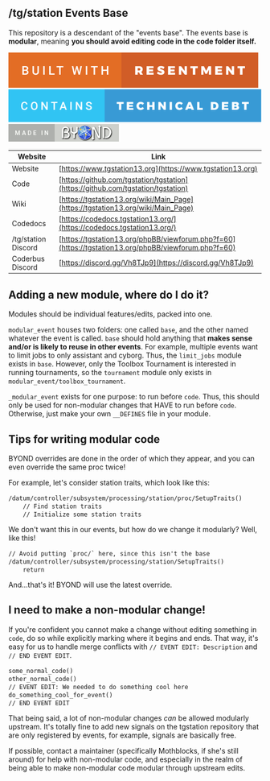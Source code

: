 ## /tg/station Events Base

This repository is a descendant of the "events base". The events base is **modular**, meaning **you should avoid editing code in the code folder itself.**

[![resentment](.github/images/badges/built-with-resentment.svg)](.github/images/comics/131-bug-free.png) [![technical debt](.github/images/badges/contains-technical-debt.svg)](.github/images/comics/106-tech-debt-modified.png) [![forinfinityandbyond](.github/images/badges/made-in-byond.gif)](https://www.reddit.com/r/SS13/comments/5oplxp/what_is_the_main_problem_with_byond_as_an_engine/dclbu1a)

| Website                   | Link                                           |
|---------------------------|------------------------------------------------|
| Website                   | [https://www.tgstation13.org](https://www.tgstation13.org)          |
| Code                      | [https://github.com/tgstation/tgstation](https://github.com/tgstation/tgstation)    |
| Wiki                      | [https://tgstation13.org/wiki/Main_Page](https://tgstation13.org/wiki/Main_Page)   |
| Codedocs                  | [https://codedocs.tgstation13.org/](https://codedocs.tgstation13.org/)       |
| /tg/station Discord       | [https://tgstation13.org/phpBB/viewforum.php?f=60](https://tgstation13.org/phpBB/viewforum.php?f=60) |
| Coderbus Discord          | [https://discord.gg/Vh8TJp9](https://discord.gg/Vh8TJp9)               |

## Adding a new module, where do I do it?

Modules should be individual features/edits, packed into one.

`modular_event` houses two folders: one called `base`, and the other named whatever the event is called. `base` should hold anything that **makes sense and/or is likely to reuse in other events**. For example, multiple events want to limit jobs to only assistant and cyborg. Thus, the `limit_jobs` module exists in `base`. However, only the Toolbox Tournament is interested in running tournaments, so the `tournament` module only exists in `modular_event/toolbox_tournament`.

`_modular_event` exists for one purpose: to run before `code`. Thus, this should only be used for non-modular changes that HAVE to run before `code`. Otherwise, just make your own `__DEFINES` file in your module.

## Tips for writing modular code

BYOND overrides are done in the order of which they appear, and you can even override the same proc twice!

For example, let's consider station traits, which look like this:

```dm
/datum/controller/subsystem/processing/station/proc/SetupTraits()
	// Find station traits
	// Initialize some station traits
```

We don't want this in our events, but how do we change it modularly? Well, like this!

```dm
// Avoid putting `proc/` here, since this isn't the base
/datum/controller/subsystem/processing/station/SetupTraits()
	return
```

And...that's it! BYOND will use the latest override.

## I need to make a non-modular change!

If you're confident you cannot make a change without editing something in `code`, do so while explicitly marking where it begins and ends. That way, it's easy for us to handle merge conflicts with `// EVENT EDIT: Description` and `// END EVENT EDIT`.

```dm
some_normal_code()
other_normal_code()
// EVENT EDIT: We needed to do something cool here
do_something_cool_for_event()
// END EVENT EDIT
```

That being said, a lot of non-modular changes *can* be allowed modularly upstream. It's totally fine to add new signals on the tgstation repository that are only registered by events, for example, signals are basically free.

If possible, contact a maintainer (specifically Mothblocks, if she's still around) for help with non-modular code, and especially in the realm of being able to make non-modular code modular through upstream edits.
